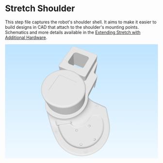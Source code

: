 # Stretch Shoulder

This step file captures the robot's shoulder shell. It aims to make it easier to build designs in CAD that attach to the shoulder's mounting points. Schematics and more details available in the [Extending Stretch with Additional Hardware](https://docs.hello-robot.com/0.3/extending_stretch/extending_stretch_additional_hardware/).

![](preview.png)

